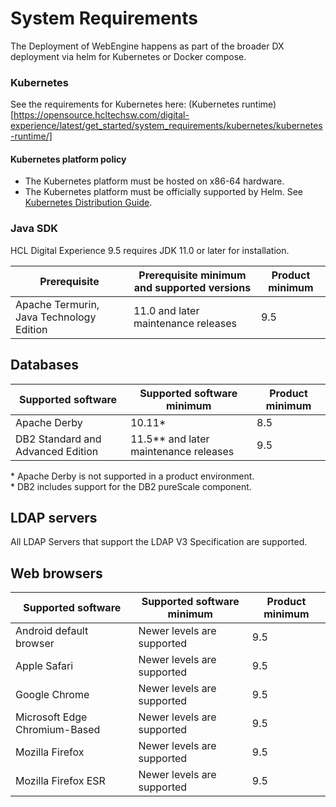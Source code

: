 # System Requirements

The Deployment of WebEngine happens as part of the broader DX deployment via helm for Kubernetes or Docker compose.

### Kubernetes

See the requirements for Kubernetes here: (Kubernetes runtime)[https://opensource.hcltechsw.com/digital-experience/latest/get_started/system_requirements/kubernetes/kubernetes-runtime/]

#### Kubernetes platform policy

- The Kubernetes platform must be hosted on x86-64 hardware.
- The Kubernetes platform must be officially supported by Helm. See [Kubernetes Distribution Guide](<https://helm.sh/docs/topics/kubernetes_distros/>).

### Java SDK
HCL Digital Experience 9.5 requires JDK 11.0 or later for installation. 

|Prerequisite|Prerequisite minimum and supported versions|Product minimum|
|----------|----------|----------|
|Apache Termurin, Java Technology Edition|11.0 and later maintenance releases|9.5|  


## Databases

|Supported software|Supported software minimum|Product minimum|
|-----------|------------------|-----|
|Apache Derby|10.11*<br/>|8.5|
|DB2 Standard and Advanced Edition|11.5** and later maintenance releases|9.5|

\* Apache Derby is not supported in a product environment.  
\* DB2 includes support for the DB2 pureScale component.  

## LDAP servers 
All LDAP Servers that support the LDAP V3 Specification are supported.

## Web browsers 
|Supported software|Supported software minimum|Product minimum|
|-----------|------------------|-----|
|Android default browser|Newer levels are supported|9.5|
|Apple Safari|Newer levels are supported|9.5|
|Google Chrome|Newer levels are supported|9.5|
|Microsoft Edge Chromium-Based|Newer levels are supported|9.5|
|Mozilla Firefox|Newer levels are supported|9.5|
|Mozilla Firefox ESR|Newer levels are supported|9.5|

